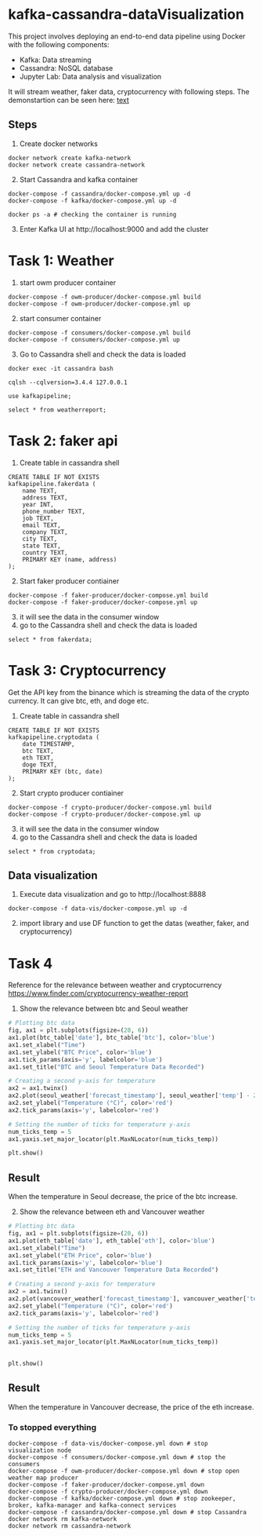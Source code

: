  # kafka-cassandra-dataVisualization

This project involves deploying an end-to-end data pipeline using Docker with the following components:

- Kafka: Data streaming
- Cassandra: NoSQL database
- Jupyter Lab: Data analysis and visualization

It will stream weather, faker data, cryptocurrency with following steps. The demonstartion can be seen here: [text](https://youtu.be/Y3lhjkPVgRQ)

## Steps

1. Create docker networks

```shell
docker network create kafka-network  
docker network create cassandra-network
```


2. Start Cassandra and kafka container
```shell
docker-compose -f cassandra/docker-compose.yml up -d
docker-compose -f kafka/docker-compose.yml up -d

docker ps -a # checking the container is running
```

3. Enter Kafka UI at http://localhost:9000 and add the cluster

# Task 1: Weather

1. start owm producer container
```shell
docker-compose -f owm-producer/docker-compose.yml build
docker-compose -f owm-producer/docker-compose.yml up
```

2. start consumer container
```shell
docker-compose -f consumers/docker-compose.yml build
docker-compose -f consumers/docker-compose.yml up
```

3. Go to Cassandra shell and check the data is loaded
```shell
docker exec -it cassandra bash

cqlsh --cqlversion=3.4.4 127.0.0.1

use kafkapipeline;

select * from weatherreport;
```

# Task 2: faker api

1. Create table in cassandra shell

```shell
CREATE TABLE IF NOT EXISTS  
kafkapipeline.fakerdata (  
	name TEXT,  
	address TEXT,  
	year INT,
	phone_number TEXT,
	job TEXT,
	email TEXT,
	company TEXT,
	city TEXT,
	state TEXT,
	country TEXT,
	PRIMARY KEY (name, address)  
);
```

2. Start faker producer contiainer

```shell
docker-compose -f faker-producer/docker-compose.yml build
docker-compose -f faker-producer/docker-compose.yml up
```

3. it will see the data in the consumer window
4. go to the Cassandra shell and check the data is loaded

```shell
select * from fakerdata;
```

# Task 3: Cryptocurrency

Get the API key from the binance which is streaming the data of the crypto currency. It can give btc, eth, and doge etc.

1. Create table in cassandra shell

```shell
CREATE TABLE IF NOT EXISTS  
kafkapipeline.cryptodata (  
	date TIMESTAMP,
	btc TEXT,  
	eth TEXT,  
	doge TEXT,
	PRIMARY KEY (btc, date)  
);
```

2. Start crypto producer contiainer

```shell
docker-compose -f crypto-producer/docker-compose.yml build
docker-compose -f crypto-producer/docker-compose.yml up
```

3. it will see the data in the consumer window
4. go to the Cassandra shell and check the data is loaded

```shell
select * from cryptodata;
```


## Data visualization

1. Execute data visualization and go to  http://localhost:8888
```shell
docker-compose -f data-vis/docker-compose.yml up -d
```

2. import library and use DF function to get the datas (weather, faker, and cryptocurrency)

# Task 4

Reference for the relevance between weather and cryptocurrency https://www.finder.com/cryptocurrency-weather-report

1. Show the relevance between btc and Seoul weather
```python
# Plotting btc data
fig, ax1 = plt.subplots(figsize=(20, 6))
ax1.plot(btc_table['date'], btc_table['btc'], color='blue')
ax1.set_xlabel("Time")
ax1.set_ylabel("BTC Price", color='blue')
ax1.tick_params(axis='y', labelcolor='blue')
ax1.set_title("BTC and Seoul Temperature Data Recorded")

# Creating a second y-axis for temperature
ax2 = ax1.twinx()
ax2.plot(seoul_weather['forecast_timestamp'], seoul_weather['temp'] - 273.15, color='red')
ax2.set_ylabel("Temperature (°C)", color='red')
ax2.tick_params(axis='y', labelcolor='red')

# Setting the number of ticks for temperature y-axis
num_ticks_temp = 5
ax1.yaxis.set_major_locator(plt.MaxNLocator(num_ticks_temp))

plt.show()
```

## Result
When the temperature in Seoul decrease, the price of the btc increase.


2. Show the relevance between eth and Vancouver weather
```python
# Plotting btc data
fig, ax1 = plt.subplots(figsize=(20, 6))
ax1.plot(eth_table['date'], eth_table['eth'], color='blue')
ax1.set_xlabel("Time")
ax1.set_ylabel("ETH Price", color='blue')
ax1.tick_params(axis='y', labelcolor='blue')
ax1.set_title("ETH and Vancouver Temperature Data Recorded")

# Creating a second y-axis for temperature
ax2 = ax1.twinx()
ax2.plot(vancouver_weather['forecast_timestamp'], vancouver_weather['temp'] - 273.15, color='red')
ax2.set_ylabel("Temperature (°C)", color='red')
ax2.tick_params(axis='y', labelcolor='red')

# Setting the number of ticks for temperature y-axis
num_ticks_temp = 5
ax1.yaxis.set_major_locator(plt.MaxNLocator(num_ticks_temp))
  

plt.show()
```

## Result
When the temperature in Vancouver decrease, the price of the eth increase.

### To stopped everything
```shell
docker-compose -f data-vis/docker-compose.yml down # stop visualization node  
docker-compose -f consumers/docker-compose.yml down # stop the consumers  
docker-compose -f owm-producer/docker-compose.yml down # stop open weather map producer  
docker-compose -f faker-producer/docker-compose.yml down
docker-compose -f crypto-producer/docker-compose.yml down
docker-compose -f kafka/docker-compose.yml down # stop zookeeper, broker, kafka-manager and kafka-connect services  
docker-compose -f cassandra/docker-compose.yml down # stop Cassandra  
docker network rm kafka-network
docker network rm cassandra-network
```